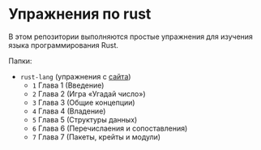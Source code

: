 # Упражнения по rust

В этом репозитории выполняются простые упражнения для изучения языка
программирования Rust.

Папки:

- `rust-lang` (упражнения с [сайта](https://doc.rust-lang.ru/book/))
	- `1` Глава 1 (Введение)
	- `2` Глава 2 (Игра «Угадай число»)
	- `3` Глава 3 (Общие концепции)
	- `4` Глава 4 (Владение)
	- `5` Глава 5 (Структуры данных)
	- `6` Глава 6 (Перечислаения и сопоставления)
	- `7` Глава 7 (Пакеты, крейты и модули)
